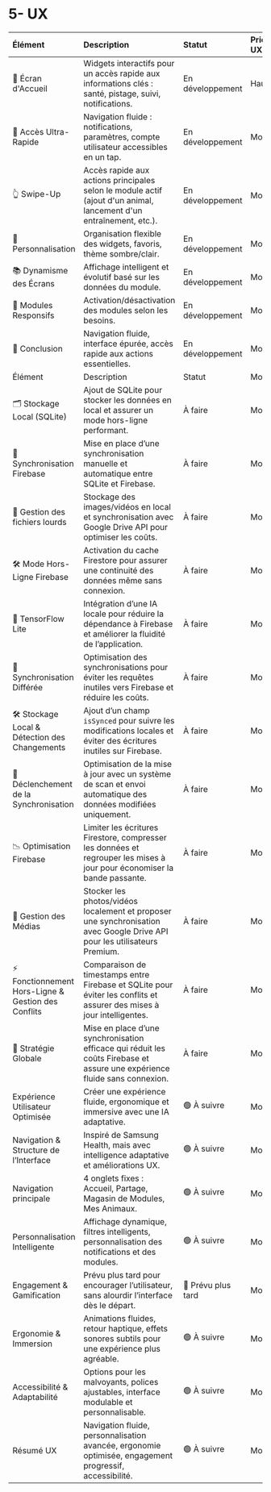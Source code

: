 # 5- UX

| Élément                                             | Description                                                                                                                | Statut             | Priorité UX   | Impact sur l’Expérience   |
|:----------------------------------------------------|:---------------------------------------------------------------------------------------------------------------------------|:-------------------|:--------------|:--------------------------|
| 🏡 Écran d'Accueil                                  | Widgets interactifs pour un accès rapide aux informations clés : santé, pistage, suivi, notifications.                     | En développement   | Haute         | Critique                  |
| 📲 Accès Ultra-Rapide                               | Navigation fluide : notifications, paramètres, compte utilisateur accessibles en un tap.                                   | En développement   | Moyenne       | Important                 |
| 👆 Swipe-Up                                         | Accès rapide aux actions principales selon le module actif (ajout d'un animal, lancement d'un entraînement, etc.).         | En développement   | Moyenne       | Important                 |
| 🔄 Personnalisation                                 | Organisation flexible des widgets, favoris, thème sombre/clair.                                                            | En développement   | Moyenne       | Important                 |
| 📚 Dynamisme des Écrans                             | Affichage intelligent et évolutif basé sur les données du module.                                                          | En développement   | Moyenne       | Important                 |
| 🔧 Modules Responsifs                               | Activation/désactivation des modules selon les besoins.                                                                    | En développement   | Moyenne       | Important                 |
| 🔹 Conclusion                                       | Navigation fluide, interface épurée, accès rapide aux actions essentielles.                                                | En développement   | Moyenne       | Important                 |
| Élément                                             | Description                                                                                                                | Statut             | Moyenne       | Important                 |
| 🗂 Stockage Local (SQLite)                           | Ajout de SQLite pour stocker les données en local et assurer un mode hors-ligne performant.                                | À faire            | Moyenne       | Important                 |
| 🔄 Synchronisation Firebase                         | Mise en place d’une synchronisation manuelle et automatique entre SQLite et Firebase.                                      | À faire            | Moyenne       | Important                 |
| 📲 Gestion des fichiers lourds                      | Stockage des images/vidéos en local et synchronisation avec Google Drive API pour optimiser les coûts.                     | À faire            | Moyenne       | Important                 |
| 🛠 Mode Hors-Ligne Firebase                          | Activation du cache Firestore pour assurer une continuité des données même sans connexion.                                 | À faire            | Moyenne       | Important                 |
| 🚀 TensorFlow Lite                                  | Intégration d’une IA locale pour réduire la dépendance à Firebase et améliorer la fluidité de l’application.               | À faire            | Moyenne       | Important                 |
| 📡 Synchronisation Différée                         | Optimisation des synchronisations pour éviter les requêtes inutiles vers Firebase et réduire les coûts.                    | À faire            | Moyenne       | Important                 |
| 🛠 Stockage Local & Détection des Changements        | Ajout d’un champ `isSynced` pour suivre les modifications locales et éviter des écritures inutiles sur Firebase.           | À faire            | Moyenne       | Important                 |
| 🔄 Déclenchement de la Synchronisation              | Optimisation de la mise à jour avec un système de scan et envoi automatique des données modifiées uniquement.              | À faire            | Moyenne       | Important                 |
| 📉 Optimisation Firebase                            | Limiter les écritures Firestore, compresser les données et regrouper les mises à jour pour économiser la bande passante.   | À faire            | Moyenne       | Important                 |
| 📲 Gestion des Médias                               | Stocker les photos/vidéos localement et proposer une synchronisation avec Google Drive API pour les utilisateurs Premium.  | À faire            | Moyenne       | Important                 |
| ⚡ Fonctionnement Hors-Ligne & Gestion des Conflits | Comparaison de timestamps entre Firebase et SQLite pour éviter les conflits et assurer des mises à jour intelligentes.     | À faire            | Moyenne       | Important                 |
| 🎯 Stratégie Globale                                | Mise en place d’une synchronisation efficace qui réduit les coûts Firebase et assure une expérience fluide sans connexion. | À faire            | Moyenne       | Important                 |
| Expérience Utilisateur Optimisée                    | Créer une expérience fluide, ergonomique et immersive avec une IA adaptative.                                              | 🟢 À suivre        | Moyenne       | Important                 |
| Navigation & Structure de l’Interface               | Inspiré de Samsung Health, mais avec intelligence adaptative et améliorations UX.                                          | 🟢 À suivre        | Moyenne       | Important                 |
| Navigation principale                               | 4 onglets fixes : Accueil, Partage, Magasin de Modules, Mes Animaux.                                                       | 🟢 À suivre        | Moyenne       | Important                 |
| Personnalisation Intelligente                       | Affichage dynamique, filtres intelligents, personnalisation des notifications et des modules.                              | 🟢 À suivre        | Moyenne       | Important                 |
| Engagement & Gamification                           | Prévu plus tard pour encourager l’utilisateur, sans alourdir l’interface dès le départ.                                    | 🔵 Prévu plus tard | Moyenne       | Important                 |
| Ergonomie & Immersion                               | Animations fluides, retour haptique, effets sonores subtils pour une expérience plus agréable.                             | 🟢 À suivre        | Moyenne       | Important                 |
| Accessibilité & Adaptabilité                        | Options pour les malvoyants, polices ajustables, interface modulable et personnalisable.                                   | 🟢 À suivre        | Moyenne       | Important                 |
| Résumé UX                                           | Navigation fluide, personnalisation avancée, ergonomie optimisée, engagement progressif, accessibilité.                    | 🟢 À suivre        | Moyenne       | Important                 |